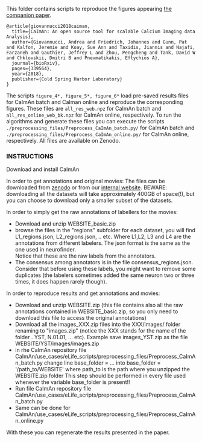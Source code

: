 This folder contains scripts to reproduce the figures appearing [the companion paper](https://www.biorxiv.org/content/early/2018/06/05/339564).

```
@article{giovannucci2018caiman,
  title={CaImAn: An open source tool for scalable Calcium Imaging data Analysis},
  author={Giovannucci, Andrea and Friedrich, Johannes and Gunn, Pat and Kalfon, Jeremie and Koay, Sue Ann and Taxidis, Jiannis and Najafi, Farzaneh and Gauthier, Jeffrey L and Zhou, Pengcheng and Tank, David W and Chklovskii, Dmitri B and Pnevmatikakis, Eftychios A},
  journal={bioRxiv},
  pages={339564},
  year={2018},
  publisher={Cold Spring Harbor Laboratory}
}
```


The scripts `figure_4*, figure_5*, figure_6*` load pre-saved results files for CaImAn batch and CaIman online and reproduce the
corresponding figures. These files are `all_res_web.npz` for CaImAn batch and `all_res_online_web_bk.npz` for CaImAn online,
respectively. To run the algorithms and generate these files you can execute the scripts `./preprocessing_files/Preprocess_CaImAn_batch.py/`
for CaImAn batch and `./preprocessing_files/Preprocess_CaImAn_online.py/` for CaImAn online, respectively. All files are available on Zenodo. 


### INSTRUCTIONS

Download and install CaImAn

In order to get annotations and original movies: The files can be downloaded from [zenodo](https://zenodo.org/record/1659149#.XDX8T89Ki9s) or from our [internal website](https://users.flatironinstitute.org/~neuro/caiman_paper/). BEWARE: downloading all the datasets will take approximately 400GB of space(!), but you can choose to download only a smaller subset of the datasets.

In order to simply get the raw annotations of labellers for the movies:
- Download and unzip WEBSITE_basic.zip
- browse the  files in the "regions" subfolder for each dataset, you will find L1_regions.json, L2_regions.json, .. etc. Where L1,L2, L3 and L4 are the annotations from different labelers. The json format is the same as the one used in neurofinder.   
Notice that these are the raw labels from the annotators. 
- The consensus among annotators is in the file consensus_regions.json. Consider that before using these labels, you might want to remove some duplicates (the labelers sometimes added the same neuron two or three times, it does happen rarely though). 

In order to reproduce results and get annotations and movies:
- Download and unzip WEBSITE.zip (this file contains also all the raw annotations contained in WEBSITE_basic.zip, so you only need to download this file to access the original annotations)
- Download all the images_XXX.zip files into the XXX/images/ folder renaming to "images.zip" (notice the XXX stands for the name of the folder . YST, N.01.01, ... etc).
Example save images_YST.zip as the file WEBSITE/YST/images/images.zip
- in rhe CaImAn repository file  CaImAn/use_cases/eLife_scripts/preprocessing_files/Preprocess_CaImAn_batch.py  change line
base_folder = ... 
into
base_folder = '/path_to/WEBSITE' where path_to is the path where you unzipped the WEBSITE.zip folder
This step should be performed in every file used whenever the variable base_folder is present!!
- Run file CaImAn repository file  CaImAn/use_cases/eLife_scripts/preprocessing_files/Preprocess_CaImAn_batch.py
- Same can be done for CaImAn/use_cases/eLife_scripts/preprocessing_files/Preprocess_CaImAn_online.py

With these you can regenerate the results presented in the paper.



